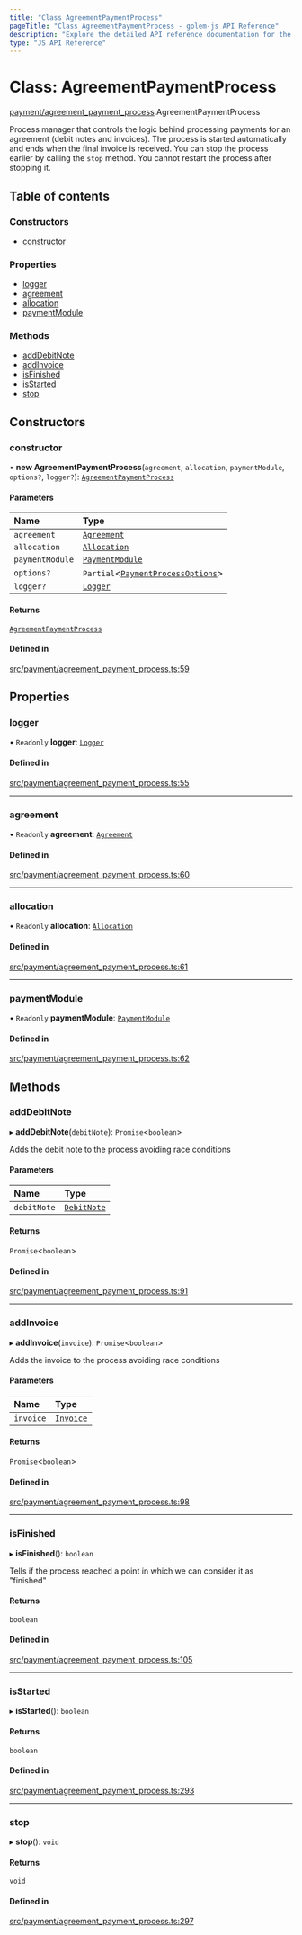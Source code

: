 ```yaml
---
title: "Class AgreementPaymentProcess"
pageTitle: "Class AgreementPaymentProcess - golem-js API Reference"
description: "Explore the detailed API reference documentation for the Class AgreementPaymentProcess within the golem-js SDK for the Golem Network."
type: "JS API Reference"
---
```

# Class: AgreementPaymentProcess

[payment/agreement\_payment\_process](../modules/payment_agreement_payment_process).AgreementPaymentProcess

Process manager that controls the logic behind processing payments for an agreement (debit notes and invoices).
The process is started automatically and ends when the final invoice is received.
You can stop the process earlier by calling the `stop` method. You cannot restart the process after stopping it.

## Table of contents

### Constructors

- [constructor](payment_agreement_payment_process.AgreementPaymentProcess#constructor)

### Properties

- [logger](payment_agreement_payment_process.AgreementPaymentProcess#logger)
- [agreement](payment_agreement_payment_process.AgreementPaymentProcess#agreement)
- [allocation](payment_agreement_payment_process.AgreementPaymentProcess#allocation)
- [paymentModule](payment_agreement_payment_process.AgreementPaymentProcess#paymentmodule)

### Methods

- [addDebitNote](payment_agreement_payment_process.AgreementPaymentProcess#adddebitnote)
- [addInvoice](payment_agreement_payment_process.AgreementPaymentProcess#addinvoice)
- [isFinished](payment_agreement_payment_process.AgreementPaymentProcess#isfinished)
- [isStarted](payment_agreement_payment_process.AgreementPaymentProcess#isstarted)
- [stop](payment_agreement_payment_process.AgreementPaymentProcess#stop)

## Constructors

### constructor

• **new AgreementPaymentProcess**(`agreement`, `allocation`, `paymentModule`, `options?`, `logger?`): [`AgreementPaymentProcess`](payment_agreement_payment_process.AgreementPaymentProcess)

#### Parameters

| Name | Type |
| :------ | :------ |
| `agreement` | [`Agreement`](market_agreement_agreement.Agreement) |
| `allocation` | [`Allocation`](payment_allocation.Allocation) |
| `paymentModule` | [`PaymentModule`](../interfaces/payment_payment_module.PaymentModule) |
| `options?` | `Partial`\<[`PaymentProcessOptions`](../interfaces/payment_agreement_payment_process.PaymentProcessOptions)\> |
| `logger?` | [`Logger`](../interfaces/shared_utils_logger_logger.Logger) |

#### Returns

[`AgreementPaymentProcess`](payment_agreement_payment_process.AgreementPaymentProcess)

#### Defined in

[src/payment/agreement_payment_process.ts:59](https://github.com/golemfactory/golem-js/blob/ed1cf1df/src/payment/agreement_payment_process.ts#L59)

## Properties

### logger

• `Readonly` **logger**: [`Logger`](../interfaces/shared_utils_logger_logger.Logger)

#### Defined in

[src/payment/agreement_payment_process.ts:55](https://github.com/golemfactory/golem-js/blob/ed1cf1df/src/payment/agreement_payment_process.ts#L55)

___

### agreement

• `Readonly` **agreement**: [`Agreement`](market_agreement_agreement.Agreement)

#### Defined in

[src/payment/agreement_payment_process.ts:60](https://github.com/golemfactory/golem-js/blob/ed1cf1df/src/payment/agreement_payment_process.ts#L60)

___

### allocation

• `Readonly` **allocation**: [`Allocation`](payment_allocation.Allocation)

#### Defined in

[src/payment/agreement_payment_process.ts:61](https://github.com/golemfactory/golem-js/blob/ed1cf1df/src/payment/agreement_payment_process.ts#L61)

___

### paymentModule

• `Readonly` **paymentModule**: [`PaymentModule`](../interfaces/payment_payment_module.PaymentModule)

#### Defined in

[src/payment/agreement_payment_process.ts:62](https://github.com/golemfactory/golem-js/blob/ed1cf1df/src/payment/agreement_payment_process.ts#L62)

## Methods

### addDebitNote

▸ **addDebitNote**(`debitNote`): `Promise`\<`boolean`\>

Adds the debit note to the process avoiding race conditions

#### Parameters

| Name | Type |
| :------ | :------ |
| `debitNote` | [`DebitNote`](payment_debit_note.DebitNote) |

#### Returns

`Promise`\<`boolean`\>

#### Defined in

[src/payment/agreement_payment_process.ts:91](https://github.com/golemfactory/golem-js/blob/ed1cf1df/src/payment/agreement_payment_process.ts#L91)

___

### addInvoice

▸ **addInvoice**(`invoice`): `Promise`\<`boolean`\>

Adds the invoice to the process avoiding race conditions

#### Parameters

| Name | Type |
| :------ | :------ |
| `invoice` | [`Invoice`](payment_invoice.Invoice) |

#### Returns

`Promise`\<`boolean`\>

#### Defined in

[src/payment/agreement_payment_process.ts:98](https://github.com/golemfactory/golem-js/blob/ed1cf1df/src/payment/agreement_payment_process.ts#L98)

___

### isFinished

▸ **isFinished**(): `boolean`

Tells if the process reached a point in which we can consider it as "finished"

#### Returns

`boolean`

#### Defined in

[src/payment/agreement_payment_process.ts:105](https://github.com/golemfactory/golem-js/blob/ed1cf1df/src/payment/agreement_payment_process.ts#L105)

___

### isStarted

▸ **isStarted**(): `boolean`

#### Returns

`boolean`

#### Defined in

[src/payment/agreement_payment_process.ts:293](https://github.com/golemfactory/golem-js/blob/ed1cf1df/src/payment/agreement_payment_process.ts#L293)

___

### stop

▸ **stop**(): `void`

#### Returns

`void`

#### Defined in

[src/payment/agreement_payment_process.ts:297](https://github.com/golemfactory/golem-js/blob/ed1cf1df/src/payment/agreement_payment_process.ts#L297)
